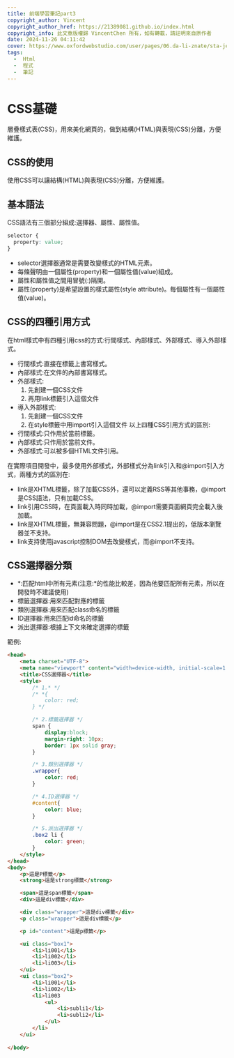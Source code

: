 ```yaml
---
title: 前端學習筆記part3
copyright_author: Vincent
copyright_author_href: https://21389081.github.io/index.html
copyright_info: 此文章版權歸 VincentChen 所有，如有轉載，請註明來自原作者
date: 2024-11-26 04:11:42
cover: https://www.oxfordwebstudio.com/user/pages/06.da-li-znate/sta-je-html/sta-je-html.jpg
tags:
  -  Html
  -  程式
  -  筆記
---
```


# CSS基礎
層疊樣式表(CSS)，用來美化網頁的，做到結構(HTML)與表現(CSS)分離，方便維護。

## CSS的使用
使用CSS可以讓結構(HTML)與表現(CSS)分離，方便維護。

## 基本語法
CSS語法有三個部分組成:選擇器、屬性、屬性值。
```css
selector {
  property: value;
}
```
- selector選擇器通常是需要改變樣式的HTML元素。
- 每條聲明由一個屬性(property)和一個屬性值(value)組成。
- 屬性和屬性值之間用冒號(:)隔開。
- 屬性(property)是希望設置的樣式屬性(style attribute)。每個屬性有一個屬性值(value)。

## CSS的四種引用方式
在html樣式中有四種引用css的方式:行間樣式、內部樣式、外部樣式、導入外部樣式。

- 行間樣式:直接在標籤上書寫樣式。
- 內部樣式:在文件的內部書寫樣式。
- 外部樣式:
  1. 先創建一個CSS文件
  2. 再用link標籤引入這個文件
- 導入外部樣式:
  1. 先創建一個CSS文件
  2. 在style標籤中用import引入這個文件
以上四種CSS引用方式的區別:
- 行間樣式:只作用於當前標籤。
- 內部樣式:只作用於當前文件。
- 外部樣式:可以被多個HTML文件引用。

在實際項目開發中，最多使用外部樣式，外部樣式分為link引入和@import引入方式，兩種方式的區別在:
- link是XHTML標籤，除了加載CSS外，還可以定義RSS等其他事務，@import是CSS語法，只有加載CSS。
- link引用CSS時，在頁面載入時同時加載，@import需要頁面網頁完全載入後加載。
- link是XHTML標籤，無兼容問題，@import是在CSS2.1提出的，低版本瀏覽器並不支持。
- link支持使用javascript控制DOM去改變樣式，而@import不支持。

## CSS選擇器分類
- *:匹配html中所有元素(注意:*的性能比較差，因為他要匹配所有元素，所以在開發時不建議使用)
- 標籤選擇器:用來匹配對應的標籤
- 類別選擇器:用來匹配class命名的標籤
- ID選擇器:用來匹配id命名的標籤
- 派出選擇器:根據上下文來確定選擇的標籤

範例:
```html
<head>
    <meta charset="UTF-8">
    <meta name="viewport" content="width=device-width, initial-scale=1.0">
    <title>CSS選擇器</title>
    <style>
        /* 1.* */
        /* *{
            color: red;
        } */

        /* 2.標籤選擇器 */
        span {
            display:block;
            margin-right: 10px;
            border: 1px solid gray;
        }

        /* 3.類別選擇器 */
        .wrapper{
            color: red;
        }

        /* 4.ID選擇器 */
        #content{
            color: blue;
        }

        /* 5.派出選擇器 */
        .box2 li {
            color: green;
        }
    </style>
</head>
<body>
    <p>這是P標籤</p>
    <strong>這是strong標籤</strong>

    <span>這是span標籤</span>
    <div>這是div標籤</div>

    <div class="wrapper">這是div標籤</div>
    <p class="wrapper">這是div標籤</p>

    <p id="content">這是p標籤</p>

    <ui class="box1">
        <li>li001</li>
        <li>li002</li>
        <li>li003</li>
    </ui>
    <ui class="box2">
        <li>li001</li>
        <li>li002</li>
        <li>li003
            <ul>
                <li>subli1</li>
                <li>subli2</li>
            </ul>
        </li>
    </ui>
    
</body>
```
